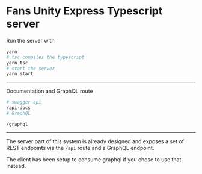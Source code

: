# Fans Unity Express Typescript server

Run the server with

```bash
yarn
# tsc compiles the typescript
yarn tsc
# start the server
yarn start
```

---

Documentation and GraphQL route

```bash
# swagger api
/api-docs
# GraphQL

/graphql

```

---

The server part of this system is already designed and exposes a set of REST endpoints via the `/api` route and a GraphQL endpoint.

The client has been setup to consume graphql if you chose to use that instead.

